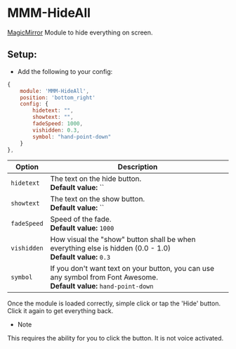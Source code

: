 MMM-HideAll
===
[MagicMirror](https://github.com/MichMich/MagicMirror) Module to hide everything on screen.

Setup:
---
* Add the following to your config:
````javascript
{
	module: 'MMM-HideAll',
	position: 'bottom_right'
	config: {
		hidetext: "",
		showtext: "",
		fadeSpeed: 1000,
		vishidden: 0.3,
		symbol: "hand-point-down"
	}
},
````

| Option | Description |
|---|---| 
|`hidetext`|The text on the hide button.<br>**Default value:** ``|
|`showtext`|The text on the show button.<br>**Default value:** ``|
|`fadeSpeed`|Speed of the fade.<br>**Default value:** `1000`|
|`vishidden`|How visual the "show" button shall be when everything else is hidden (0.0 - 1.0)<br>**Default value:** `0.3`|
|`symbol`|If you don't want text on your button, you can use any symbol from Font Awesome.<br>**Default value:** `hand-point-down`|

Once the module is loaded correctly, simple click or tap the 'Hide' button. Click it again to get everything back.

* Note

This requires the ability for you to click the button. It is not voice activated.
